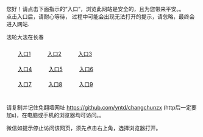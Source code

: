 您好！请点击下面指示的“入口”，浏览此网站是安全的，且为您带来平安。。 <br/>
点击入口后，请耐心等待， 过程中可能会出现无法打开的提示，请忽略，最终会进入网站. </br>

法轮大法在长春<br/>
<div style="padding:10px"><a style="margin:20px" target="_blank" href="https://d1hmd3fv5wdb11.cloudfront.net/2Qpsp?sayckdg" id="ccLink1" rel="nofollow">入口1</a> <a target="_blank" style="margin:20px" href="https://d3639h7cddyyfb.cloudfront.net/2Qpsp?gzdxjf" id="ccLink2" rel="nofollow">入口2</a> <a style="margin:20px" target="_blank" href="https://d2a4yxni9iq6qd.cloudfront.net/2Qpsp?yxksmn" id="ccLink3" rel="nofollow">入口3</a></div>

<div style="padding:10px" ><a style="margin:20px" target="_blank" href="https://d1hmd3fv5wdb11.cloudfront.net/2Qpsp?sayckdg" id="ccLink4" rel="nofollow">入口4</a> <a style="margin:20px" href="https://d3639h7cddyyfb.cloudfront.net/2Qpsp?gzdxjf" target="_blank" id="ccLink5" rel="nofollow">入口5</a> <a style="margin:20px" href="https://d2a4yxni9iq6qd.cloudfront.net/2Qpsp?yxksmn" target="_blank" id="ccLink6" rel="nofollow">入口6</a></div>

<div style="padding:10px"><a style="margin:20px" target="_blank" href="https://d1hmd3fv5wdb11.cloudfront.net/2Qpsp?sayckdg" id="ccLink7" rel="nofollow">入口7</a> <a style="margin:20px" href="https://d3639h7cddyyfb.cloudfront.net/2Qpsp?gzdxjf" target="_blank" id="ccLink8" rel="nofollow">入口8</a> <a style="margin:20px" target="_blank" href="https://d2a4yxni9iq6qd.cloudfront.net/2Qpsp?yxksmn" id="ccLink9" rel="nofollow">入口9</a></div>

<br/>



请复制并记住免翻墙网址 https://github.com/yntd/changchunzx (http后一定要加s)，在电脑或手机的浏览器均可访问。。<br/>

微信如提示停止访问该网页，须先点击右上角，选择浏览器打开。
